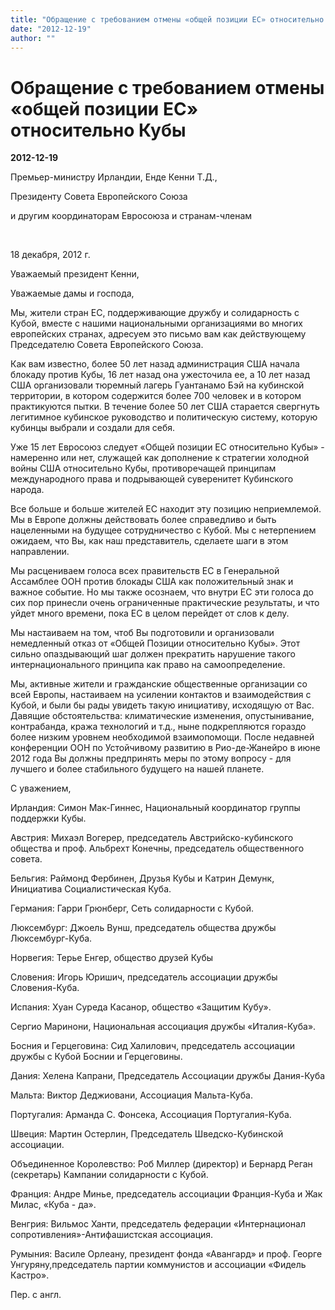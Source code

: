 ```yaml
---
title: "Обращение с требованием отмены «общей позиции ЕС» относительно Кубы"
date: "2012-12-19"
author: ""
---
```


# Обращение с требованием отмены «общей позиции ЕС» относительно Кубы

**2012-12-19** 

Премьер-министру Ирландии, Енде Кенни Т.Д.,

Президенту Совета Европейского Союза

и другим координаторам Евросоюза и странам-членам

 

18 декабря, 2012 г.

Уважаемый президент Кенни,

Уважаемые дамы и господа,

Мы, жители стран ЕС, поддерживающие дружбу и солидарность с Кубой, вместе с нашими национальными организациями во многих европейских странах, адресуем это письмо вам как действующему Председателю Совета Европейского Союза.

Как вам известно, более 50 лет назад администрация США начала блокаду против Кубы, 16 лет назад она ужесточила ее, а 10 лет назад США организовали тюремный лагерь Гуантанамо Бэй на кубинской территории, в котором содержится более 700 человек и в котором практикуются пытки. В течение более 50 лет США старается свергнуть легитимное кубинское руководство и политическую систему, которую кубинцы выбрали и создали для себя.

Уже 15 лет Евросоюз следует «Общей позиции ЕС относительно Кубы» - намеренно или нет, служащей как дополнение к стратегии холодной войны США относительно Кубы, противоречащей принципам международного права и подрывающей суверенитет Кубинского народа.

Все больше и больше жителей ЕС находит эту позицию неприемлемой. Мы в Европе должны действовать более справедливо и быть нацеленными на будущее сотрудничество с Кубой. Мы с нетерпением ожидаем, что Вы, как наш представитель, сделаете шаги в этом направлении.

Мы расцениваем голоса всех правительств ЕС в Генеральной Ассамблее ООН против блокады США как положительный знак и важное событие. Но мы также осознаем, что внутри ЕС эти голоса до сих пор принесли очень ограниченные практические результаты, и что уйдет много времени, пока ЕС в целом перейдет от слов к делу.

Мы настаиваем на том, чтоб Вы подготовили и организовали немедленный отказ от «Общей Позиции относительно Кубы». Этот сильно опаздывающий шаг должен прекратить нарушение такого интернационального принципа как право на самоопределение.

Мы, активные жители и гражданские общественные организации со всей Европы, настаиваем на усилении контактов и взаимодействия с Кубой, и были бы рады увидеть такую инициативу, исходящую от Вас. Давящие обстоятельства: климатические изменения, опустынивание, контрабанда, кража технологий и т.д., ныне подкрепляются гораздо более низким уровнем необходимой взаимопомощи. После недавней конференции ООН по Устойчивому развитию в Рио-де-Жанейро в июне 2012 года Вы должны предпринять меры по этому вопросу - для лучшего и более стабильного будущего на нашей планете.

С уважением,



Ирландия: 	Симон Мак-Гиннес, 	Национальный координатор группы 	поддержки Кубы.

Австрия: 	Михаэл Вогерер, председатель 	Австрийско-кубинского общества и проф. 	Альбрехт Конечны, 	председатель 	общественного совета.

Бельгия: 	Раймонд Фербинен, 	Друзья Кубы  и Катрин Демунк, Инициатива 	Социалистическая Куба.

Германия: 	Гарри Грюнберг, Сеть 	солидарности с Кубой.

Люксембург: 	Джоель 	Вунш, председатель 	общества дружбы Люксембург-Куба.

Норвегия: 	 Терье Енгер, общество 	друзей Кубы

Словения: 	Игорь Юришич, 	председатель ассоциации дружбы 	Словения-Куба.

Испания: 	Хуан Суреда Касанор, 	общество «Защитим Кубу».

Сергио 	Маринони, Национальная ассоциация 	дружбы «Италия-Куба».

Босния 	и Герцеговина: Сид 	Халилович, председатель ассоциации 	дружбы с Кубой Боснии 	и Герцеговины.

Дания: 	Хелена Капрани, 	Председатель Ассоциации дружбы 	Дания-Куба

Мальта: 	 Виктор Деджиовани, 	Ассоциация Мальта-Куба.

Португалия: 	Арманда С. Фонсека, 	Ассоциация Португалия-Куба.

Швеция: 	Мартин Остерлин, 	Председатель Шведско-Кубинской 	ассоциации.

Объединенное 	Королевство: Роб 	Миллер (директор) и Бернард Реган 	(секретарь) Кампании солидарности с 	Кубой.

Франция: 	Андре Минье, председатель ассоциации 	Франция-Куба и Жак Милас, «Куба - да».

Венгрия: 	Вильмос Ханти, председатель федерации 	«Интернационал сопротивления»-Антифашистская 	ассоциация.

Румыния: 	Василе Орлеану, президент фонда 	«Авангард» и проф. Георге Унгуряну,председатель 	партии коммунистов и ассоциации «Фидель 	Кастро».

Пер. с англ.